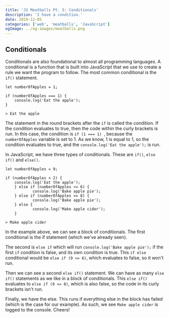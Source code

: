 ```yaml
---
title: 'JS Meatballs Pt. 5: Conditionals'
description: 'I have a condition.'
date: 2019-12-05
categories: ['web', 'meatballs', 'JavaScript']
ogImage: ../og-images/meatballs.png
---
```



## Conditionals
Conditionals are also foundational to almost all programming languages. A conditional is a function that is built into JavaScript that we use to create a rule we want the program to follow. The most common conditional is the `if()` statement.

    let numberOfApples = 1;
    
    if (numberOfApples === 1) {
	    console.log('Eat the apple');
	}
	
	> Eat the apple
	
The statement in the round brackets after the `if` is called the condition. If the condition evaluates to true, then the code within the curly brackets is run. In this case, the condition is `if (1 === 1) `, because the `numberOfApples` variable is set to 1. As we know, 1 is equal to 1, so the condition evaluates to true, and the `console.log('Eat the apple');` is run. 

In JavaScript, we have three types of conditionals. These are `if()`, `else if()` and `else()`.
    
    
    let numberOfApples = 9;
    
    if (numberOfApples < 2) {
	    console.log('Eat the apple');
		} else if (numberOfApples <= 6) {
				console.log('Bake apple pie');
		} else if (numberOfApples <= 8) {
				console.log('Bake apple pie');
		} else {
				console.log('Make apple cider');
		}
		
	> Make apple cider

In the example above, we can see a block of conditionals. The first conditional is the if statement (which we've already seen).

The second is `else if` which will run `console.log('Bake apple pie');` if the first `if` condition is false, and its own condition is true. This `if else` conditional would be `else if (9 <= 6)`, which evaluates to false, so it won't run. 

Then we can see a second `else if()` statement. We can have as many `else if()` statements as we like in a block of conditionals. This `else if()` evaluates to `else if (9 <= 8)`, which is also false, so the code in its curly brackets isn't run.

Finally, we have the else. This runs if everything else in the block has failed (which is the case for our example). As such, we see `Make apple cider` is logged to the console. Cheers!

